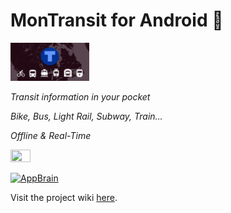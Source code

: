 # MonTransit for Android 🍁

<img width="25%" height="25%" src="https://github.com/mtransitapps/mtransit-for-android/blob/master/app-android/src/main/play/listings/en-US/graphics/feature-graphic/1.png?raw=true"/>

_Transit information in your pocket_

_Bike, Bus, Light Rail, Subway, Train…_

_Offline & Real-Time_

<a href="https://play.google.com/store/apps/details?id=org.mtransit.android">
  <img width="25%" height="25%" src="https://play.google.com/intl/en_us/badges/static/images/badges/en_badge_web_generic.png"/>
</a>

[![AppBrain](https://www.appbrain.com/shield/org.mtransit.android.svg)](https://www.appbrain.com/app/montransit/org.mtransit.android)

Visit the project wiki [here](https://github.com/mtransitapps/mtransit-for-android/wiki).
